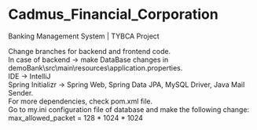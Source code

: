 # Cadmus_Financial_Corporation
Banking Management System | TYBCA Project

Change branches for backend and frontend code.  
In case of backend -> make DataBase changes in demoBank\src\main\resources\application.properties.  
IDE -> IntelliJ  
Spring Initializr -> Spring Web, Spring Data JPA, MySQL Driver, Java Mail Sender.  
For more dependencies, check pom.xml file.  
Go to my.ini configuration file of database and make the following change: max_allowed_packet = 128 * 1024 * 1024

